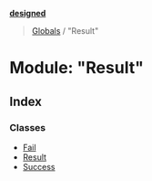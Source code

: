 **[designed](tsdoc/README.md)**

> [Globals](tsdoc/globals.md) / "Result"

# Module: "Result"

## Index

### Classes

* [Fail](tsdoc/classes/_result_.fail.md)
* [Result](tsdoc/classes/_result_.result.md)
* [Success](tsdoc/classes/_result_.success.md)
